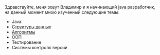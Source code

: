 Здравствуйте,  меня зовут Владимир и я начинающий java разработчик, на данный момент мною изученный следующие темы:

- Java
- [Структуры данных](https://github.com/VolodyaVlasov/DataStructures)
- [Алгоритмы](https://github.com/VolodyaVlasov/Algorithms)
- ООП
- Тестирование
- Системы контроля версий
